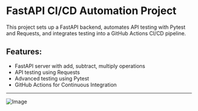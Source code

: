 # FastAPI CI/CD Automation Project

This project sets up a FastAPI backend, automates API testing with Pytest and Requests, 
and integrates testing into a GitHub Actions CI/CD pipeline.

## Features:
- FastAPI server with add, subtract, multiply operations
- API testing using Requests
- Advanced testing using Pytest
- GitHub Actions for Continuous Integration

---

![Image](https://github.com/user-attachments/assets/3a2cd37e-b995-473d-b2a8-b14671ac6a6b)
